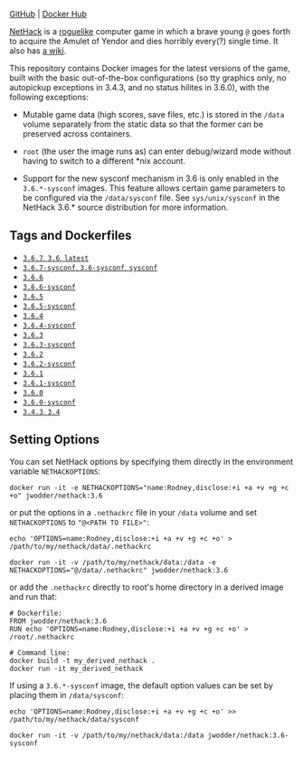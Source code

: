 [GitHub](https://github.com/jwodder/nethack-docker) | [Docker Hub](https://hub.docker.com/repository/docker/jwodder/nethack)

[NetHack](http://www.nethack.org) is a [roguelike](https://en.wikipedia.org/wiki/Roguelike) computer game in which a brave young `@` goes forth to acquire the Amulet of Yendor and dies horribly every(?) single time.  It also has [a wiki](https://nethackwiki.com).

This repository contains Docker images for the latest versions of the game, built with the basic out-of-the-box configurations (so tty graphics only, no autopickup exceptions in 3.4.3, and no status hilites in 3.6.0), with the following exceptions:

- Mutable game data (high scores, save files, etc.) is stored in the `/data` volume separately from the static data so that the former can be preserved across containers.

- `root` (the user the image runs as) can enter debug/wizard mode without having to switch to a different \*nix account.

- Support for the new sysconf mechanism in 3.6 is only enabled in the `3.6.*-sysconf` images.  This feature allows certain game parameters to be configured via the `/data/sysconf` file.  See `sys/unix/sysconf` in the NetHack 3.6.\* source distribution for more information.

Tags and Dockerfiles
--------------------
* [`3.6.7`, `3.6`, `latest`](https://github.com/jwodder/nethack-docker/blob/master/3.6.7/Dockerfile)
* [`3.6.7-sysconf`, `3.6-sysconf`, `sysconf`](https://github.com/jwodder/nethack-docker/blob/master/3.6.7-sysconf/Dockerfile)
* [`3.6.6`](https://github.com/jwodder/nethack-docker/blob/master/3.6.6/Dockerfile)
* [`3.6.6-sysconf`](https://github.com/jwodder/nethack-docker/blob/master/3.6.6-sysconf/Dockerfile)
* [`3.6.5`](https://github.com/jwodder/nethack-docker/blob/master/3.6.5/Dockerfile)
* [`3.6.5-sysconf`](https://github.com/jwodder/nethack-docker/blob/master/3.6.5-sysconf/Dockerfile)
* [`3.6.4`](https://github.com/jwodder/nethack-docker/blob/master/3.6.4/Dockerfile)
* [`3.6.4-sysconf`](https://github.com/jwodder/nethack-docker/blob/master/3.6.4-sysconf/Dockerfile)
* [`3.6.3`](https://github.com/jwodder/nethack-docker/blob/master/3.6.3/Dockerfile)
* [`3.6.3-sysconf`](https://github.com/jwodder/nethack-docker/blob/master/3.6.3-sysconf/Dockerfile)
* [`3.6.2`](https://github.com/jwodder/nethack-docker/blob/master/3.6.2/Dockerfile)
* [`3.6.2-sysconf`](https://github.com/jwodder/nethack-docker/blob/master/3.6.2-sysconf/Dockerfile)
* [`3.6.1`](https://github.com/jwodder/nethack-docker/blob/master/3.6.1/Dockerfile)
* [`3.6.1-sysconf`](https://github.com/jwodder/nethack-docker/blob/master/3.6.1-sysconf/Dockerfile)
* [`3.6.0`](https://github.com/jwodder/nethack-docker/blob/master/3.6.0/Dockerfile)
* [`3.6.0-sysconf`](https://github.com/jwodder/nethack-docker/blob/master/3.6.0-sysconf/Dockerfile)
* [`3.4.3`, `3.4`](https://github.com/jwodder/nethack-docker/blob/master/3.4.3/Dockerfile)

Setting Options
---------------
You can set NetHack options by specifying them directly in the environment variable `NETHACKOPTIONS`:

    docker run -it -e NETHACKOPTIONS="name:Rodney,disclose:+i +a +v +g +c +o" jwodder/nethack:3.6

or put the options in a `.nethackrc` file in your `/data` volume and set `NETHACKOPTIONS` to `"@<PATH TO FILE>"`:

    echo 'OPTIONS=name:Rodney,disclose:+i +a +v +g +c +o' > /path/to/my/nethack/data/.nethackrc

    docker run -it -v /path/to/my/nethack/data:/data -e NETHACKOPTIONS="@/data/.nethackrc" jwodder/nethack:3.6

or add the `.nethackrc` directly to root's home directory in a derived image and run that:

    # Dockerfile:
    FROM jwodder/nethack:3.6
    RUN echo 'OPTIONS=name:Rodney,disclose:+i +a +v +g +c +o' > /root/.nethackrc

    # Command line:
    docker build -t my_derived_nethack .
    docker run -it my_derived_nethack

If using a `3.6.*-sysconf` image, the default option values can be set by placing them in `/data/sysconf`:

    echo 'OPTIONS=name:Rodney,disclose:+i +a +v +g +c +o' >> /path/to/my/nethack/data/sysconf

    docker run -it -v /path/to/my/nethack/data:/data jwodder/nethack:3.6-sysconf
